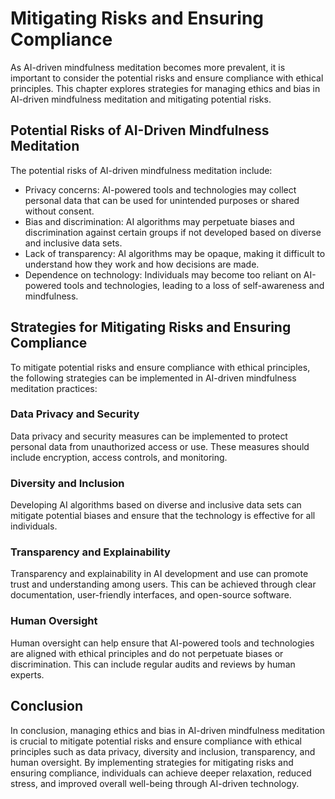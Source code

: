 Mitigating Risks and Ensuring Compliance
=================================================================================================================

As AI-driven mindfulness meditation becomes more prevalent, it is important to consider the potential risks and ensure compliance with ethical principles. This chapter explores strategies for managing ethics and bias in AI-driven mindfulness meditation and mitigating potential risks.

Potential Risks of AI-Driven Mindfulness Meditation
---------------------------------------------------

The potential risks of AI-driven mindfulness meditation include:

* Privacy concerns: AI-powered tools and technologies may collect personal data that can be used for unintended purposes or shared without consent.
* Bias and discrimination: AI algorithms may perpetuate biases and discrimination against certain groups if not developed based on diverse and inclusive data sets.
* Lack of transparency: AI algorithms may be opaque, making it difficult to understand how they work and how decisions are made.
* Dependence on technology: Individuals may become too reliant on AI-powered tools and technologies, leading to a loss of self-awareness and mindfulness.

Strategies for Mitigating Risks and Ensuring Compliance
-------------------------------------------------------

To mitigate potential risks and ensure compliance with ethical principles, the following strategies can be implemented in AI-driven mindfulness meditation practices:

### Data Privacy and Security

Data privacy and security measures can be implemented to protect personal data from unauthorized access or use. These measures should include encryption, access controls, and monitoring.

### Diversity and Inclusion

Developing AI algorithms based on diverse and inclusive data sets can mitigate potential biases and ensure that the technology is effective for all individuals.

### Transparency and Explainability

Transparency and explainability in AI development and use can promote trust and understanding among users. This can be achieved through clear documentation, user-friendly interfaces, and open-source software.

### Human Oversight

Human oversight can help ensure that AI-powered tools and technologies are aligned with ethical principles and do not perpetuate biases or discrimination. This can include regular audits and reviews by human experts.

Conclusion
----------

In conclusion, managing ethics and bias in AI-driven mindfulness meditation is crucial to mitigate potential risks and ensure compliance with ethical principles such as data privacy, diversity and inclusion, transparency, and human oversight. By implementing strategies for mitigating risks and ensuring compliance, individuals can achieve deeper relaxation, reduced stress, and improved overall well-being through AI-driven technology.
